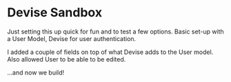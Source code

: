 # Devise Sandbox

Just setting this up quick for fun and to test a few options.
Basic set-up with a User Model, Devise for user authentication.

I added a couple of fields on top of what Devise adds to the User model.
Also allowed User to be able to be edited.

...and now we build!